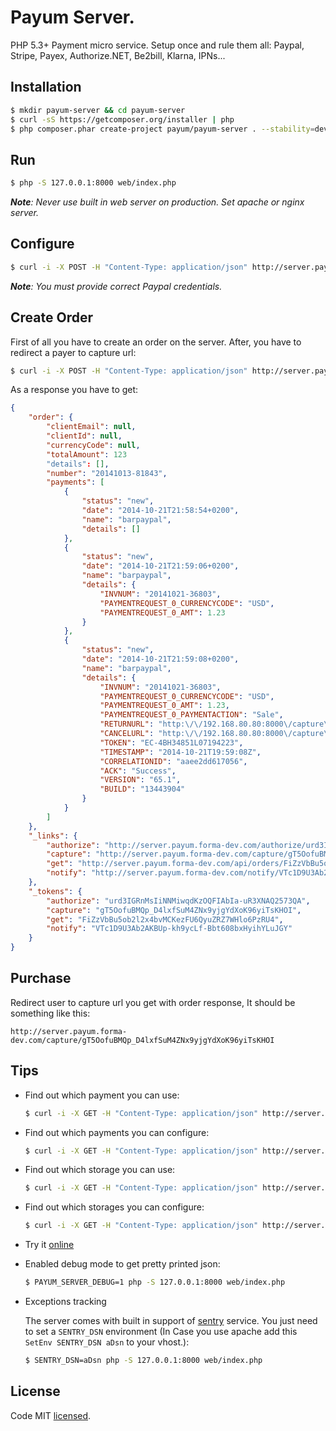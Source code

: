 # Payum Server.

PHP 5.3+ Payment micro service. Setup once and rule them all: Paypal, Stripe, Payex, Authorize.NET, Be2bill, Klarna, IPNs...

## Installation

```bash
$ mkdir payum-server && cd payum-server
$ curl -sS https://getcomposer.org/installer | php
$ php composer.phar create-project payum/payum-server . --stability=dev
```

## Run

```bash
$ php -S 127.0.0.1:8000 web/index.php
```

_**Note**: Never use built in web server on production. Set apache or nginx server._

## Configure

```bash
$ curl -i -X POST -H "Content-Type: application/json" http://server.payum.forma-dev.com/api/configs/payments -d  '{"name": "barpaypal", "factory": "paypal", "options": {"username": "foo", "password": "bar", "signature": "baz", "sandbox": true}}'
```

_**Note**: You must provide correct Paypal credentials._

## Create Order
 
First of all you have to create an order on the server. After, you have to redirect a payer to capture url:

```bash
$ curl -i -X POST -H "Content-Type: application/json" http://server.payum.forma-dev.com/api/orders -d  '{"paymentName": "barpaypal", "totalAmount": 123, "currenctCode": "USD"}'
```

As a response you have to get:
```json
{
    "order": {
        "clientEmail": null,
        "clientId": null,
        "currencyCode": null,
        "totalAmount": 123
        "details": [],
        "number": "20141013-81843",
        "payments": [
            {
                "status": "new",
                "date": "2014-10-21T21:58:54+0200",
                "name": "barpaypal",
                "details": []
            },
            {
                "status": "new",
                "date": "2014-10-21T21:59:06+0200",
                "name": "barpaypal",
                "details": {
                    "INVNUM": "20141021-36803",
                    "PAYMENTREQUEST_0_CURRENCYCODE": "USD",
                    "PAYMENTREQUEST_0_AMT": 1.23
                }
            },
            {
                "status": "new",
                "date": "2014-10-21T21:59:08+0200",
                "name": "barpaypal",
                "details": {
                    "INVNUM": "20141021-36803",
                    "PAYMENTREQUEST_0_CURRENCYCODE": "USD",
                    "PAYMENTREQUEST_0_AMT": 1.23,
                    "PAYMENTREQUEST_0_PAYMENTACTION": "Sale",
                    "RETURNURL": "http:\/\/192.168.80.80:8000\/capture\/1JlWkpdA0s4nCHqSAE3tHrHtlx94LiCuj5G27qcYhQU",
                    "CANCELURL": "http:\/\/192.168.80.80:8000\/capture\/1JlWkpdA0s4nCHqSAE3tHrHtlx94LiCuj5G27qcYhQU",
                    "TOKEN": "EC-4BH34851L07194223",
                    "TIMESTAMP": "2014-10-21T19:59:08Z",
                    "CORRELATIONID": "aaee2dd617056",
                    "ACK": "Success",
                    "VERSION": "65.1",
                    "BUILD": "13443904"
                }
            }
        ]
    },
    "_links": {
        "authorize": "http://server.payum.forma-dev.com/authorize/urd3IGRnMsIiNNMiwqdKzOQFIAbIa-uR3XNAQ2573QA",
        "capture": "http://server.payum.forma-dev.com/capture/gT5OofuBMQp_D4lxfSuM4ZNx9yjgYdXoK96yiTsKHOI",
        "get": "http://server.payum.forma-dev.com/api/orders/FiZzVbBu5ob2l2x4bvMCKezFU6QyuZRZ7WHlo6PzRU4",
        "notify": "http://server.payum.forma-dev.com/notify/VTc1D9U3Ab2AKBUp-kh9ycLf-Bbt608bxHyihYLuJGY"
    },
    "_tokens": {
        "authorize": "urd3IGRnMsIiNNMiwqdKzOQFIAbIa-uR3XNAQ2573QA",
        "capture": "gT5OofuBMQp_D4lxfSuM4ZNx9yjgYdXoK96yiTsKHOI",
        "get": "FiZzVbBu5ob2l2x4bvMCKezFU6QyuZRZ7WHlo6PzRU4",
        "notify": "VTc1D9U3Ab2AKBUp-kh9ycLf-Bbt608bxHyihYLuJGY"
    }
}
```

## Purchase

Redirect user to capture url you get with order response, It should be something like this:

```
http://server.payum.forma-dev.com/capture/gT5OofuBMQp_D4lxfSuM4ZNx9yjgYdXoK96yiTsKHOI
```

## Tips

* Find out which payment you can use:

    ```bash
    $ curl -i -X GET -H "Content-Type: application/json" http://server.payum.forma-dev.com/api/configs/payments'
    ```
    
* Find out which payments you can configure:

    ```bash
    $ curl -i -X GET -H "Content-Type: application/json" http://server.payum.forma-dev.com/api/configs/payments/meta'
    ```

* Find out which storage you can use:

    ```bash
    $ curl -i -X GET -H "Content-Type: application/json" http://server.payum.forma-dev.com/api/configs/storages'
    ```
    
* Find out which storages you can configure:

    ```bash
    $ curl -i -X GET -H "Content-Type: application/json" http://server.payum.forma-dev.com/api/configs/storages/meta'
    ```

* Try it [online](http://server.payum.forma-dev.com/)

* Enabled debug mode to get pretty printed json:

    ```bash
    $ PAYUM_SERVER_DEBUG=1 php -S 127.0.0.1:8000 web/index.php
    ```

* Exceptions tracking

    The server comes with built in support of [sentry](https://getsentry.com/welcome/) service. You just need to set a `SENTRY_DSN` environment (In Case you use apache add this `SetEnv SENTRY_DSN aDsn` to your vhost.):

    ```bash
    $ SENTRY_DSN=aDsn php -S 127.0.0.1:8000 web/index.php
    ```

## License

Code MIT [licensed](LICENSE.md).
